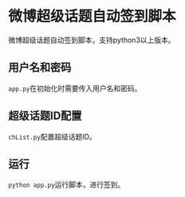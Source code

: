 # 微博超级话题自动签到脚本
微博超级话题自动签到脚本，支持python3以上版本。

## 用户名和密码
`app.py`在初始化时需要传入用户名和密码。

## 超级话题ID配置
`chList.py`配置超级话题ID。

## 运行
`python app.py`运行脚本，进行签到。